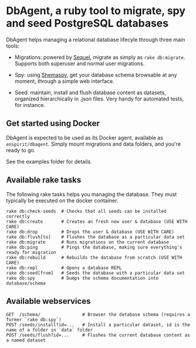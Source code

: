 # DbAgent, a ruby tool to migrate, spy and seed PostgreSQL databases

DbAgent helps managing a relational database lifecyle through three main tools:

* Migrations: powered by [Sequel](http://sequel.jeremyevans.net/), migrate as simply as `rake db:migrate`. Supports both superuser and normal user migrations.

* Spy: using [Shemaspy](http://schemaspy.sourceforge.net/), get your database schema browsable at any moment, through a simple web interface.

* Seed: maintain, install and flush database content as datasets, organized hierarchically in .json files. Very handy for automated tests, for instance.

## Get started using Docker

DbAgent is expected to be used as its Docker agent, available as `enspirit/dbagent`. Simply mount migrations and data folders, and you're ready to go.

See the examples folder for details.

## Available rake tasks

The following rake tasks helps you managing the database. They must typically be executed on the docker container.

```
rake db:check-seeds  # Checks that all seeds can be installed correctly
rake db:create       # Creates an fresh new user & database (USE WITH CARE)
rake db:drop         # Drops the user & database (USE WITH CARE)
rake db:flush[to]    # Flushes the database as a particular data set
rake db:migrate      # Runs migrations on the current database
rake db:ping         # Pings the database, making sure everything's ready for migration
rake db:rebuild      # Rebuilds the database from scratch (USE WITH CARE)
rake db:repl         # Opens a database REPL
rake db:seed[from]   # Seeds the database with a particular data set
rake db:spy          # Dumps the schema documentation into database/schema
```

## Available webservices

```
GET  /schema/                # Browser the database schema (requires a former `rake db:spy`)
POST /seeds/install?id=...   # Install a particular dataset, id is the name of a folder in `data` folder
POST /seeds/flush?id=...     # Flushes the current database content as a named dataset
```
